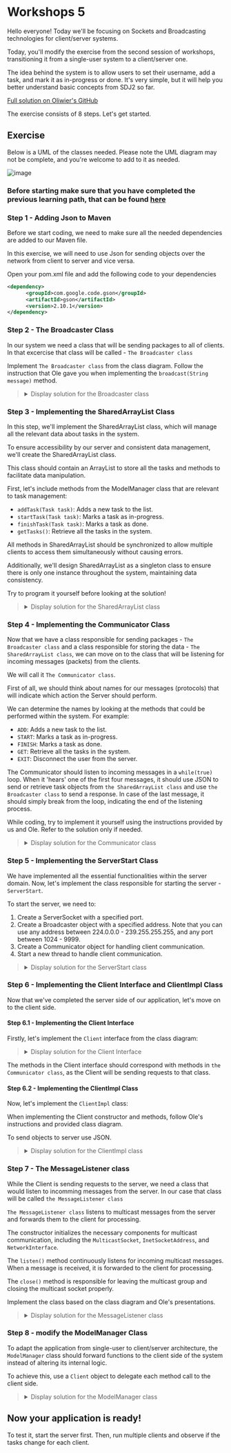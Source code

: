 # Workshops 5

<p>Hello everyone! Today we'll be focusing on Sockets and Broadcasting technologies for client/server systems.</p>

<p>Today, you'll modify the exercise from the second session of workshops, transitioning it from a single-user system to a client/server one.</p>

<p>The idea behind the system is to allow users to set their username, add a task, and mark it as in-progress or done. It's very simple, but it will help you better understand basic concepts from SDJ2 so far.</p>

[Full solution on Oliwier's GitHub](https://github.com/OliwierWijas/TaskApplication?fbclid=IwAR3aiqjNFYGZf-Q1nbApb4oN9YB61smzZpt6K-nhDzvdFzin-mlowyAWer4)

<p>The exercise consists of 8 steps. Let's get started.</p>

## Exercise
<p>Below is a UML of the classes needed. Please note the UML diagram may not be complete, and you're welcome to add to it as needed.</p>

![image](https://github.com/DominikaJanczyszyn/SocketsAndBroadcast.github.io/blob/main/workshops.svg)

### **Before starting make sure that you have completed the previous learning path, that can be found [here](https://github.com/OliwierWijas/OliwierWijas.github.io/blob/main/Workshops2.md)**

### Step 1 - Adding Json to Maven

<p>Before we start coding, we need to make sure all the needed dependencies are added to our Maven file.</p>
<p>In this exercise, we will need to use Json for sending objects over the network from client to server and vice versa.</p>
<p>Open your pom.xml file and add the following code to your dependencies</p>

```xml
<dependency>
      <groupId>com.google.code.gson</groupId>
      <artifactId>gson</artifactId>
      <version>2.10.1</version>
</dependency>

```

### Step 2 - The Broadcaster Class
<p>In our system we need a class that will be sending packages to all of clients. In that excercise that class will be called - <code>The Broadcaster class</code>
<p>Implement <code>The Broadcaster class</code> from the class diagram. Follow the instruction that Ole gave you when implementing the <code>broadcast(String message)</code> method.</p>

<blockquote>
<details>
<summary>Display solution for the Broadcaster class</summary>
      
```java
import java.io.IOException;
import java.net.DatagramPacket;
import java.net.DatagramSocket;
import java.net.InetAddress;

public class Broadcaster {
  private final InetAddress group;
  private final int port;

  public Broadcaster(String groupAddress, int port) throws IOException {
    this.group = InetAddress.getByName(groupAddress);
    this.port = port;
  }

  public synchronized void broadcast(String message) throws IOException {
    try(DatagramSocket socket = new DatagramSocket()) {
      byte[] content = message.getBytes();
      DatagramPacket packet = new DatagramPacket(content, content.length, group, port);
      socket.send(packet);
    }
  }
}
```
</details>
</blockquote>

### Step 3 - Implementing the SharedArrayList Class

<p>In this step, we'll implement the SharedArrayList class, which will manage all the relevant data about tasks in the system.</p>
<p>To ensure accessibility by our server and consistent data management, we'll create the SharedArrayList class.</p>
<p>This class should contain an ArrayList to store all the tasks and methods to facilitate data manipulation.</p>
<p>First, let's include methods from the ModelManager class that are relevant to task management:</p>
<ul>
  <li><code>addTask(Task task)</code>: Adds a new task to the list.</li>
  <li><code>startTask(Task task)</code>: Marks a task as in-progress.</li>
  <li><code>finishTask(Task task)</code>: Marks a task as done.</li>
  <li> <code>getTasks()</code>: Retrieve all the tasks in the system.</li>
</ul>
<p>All methods in SharedArrayList should be synchronized to allow multiple clients to access them simultaneously without causing errors.</p>
<p>Additionally, we'll design SharedArrayList as a singleton class to ensure there is only one instance throughout the system, maintaining data consistency.</p>
<p>Try to program it yourself before looking at the solution!</p>

<blockquote>
<details>
<summary>Display solution for the SharedArrayList class</summary>
      
```java
public class SharedArrayList
{
  private ArrayList<Task> tasks;
  private static SharedArrayList instance;

  private SharedArrayList() {
    this.tasks = new ArrayList<>();
  }

  public static synchronized SharedArrayList getInstance() {
    if (instance == null) {
      instance = new SharedArrayList();
    }
    return instance;
  }

  public synchronized ArrayList<Task> getTasks()
  {
    return tasks;
  }

  public synchronized void addTask(Task task) {
    this.tasks.add(task);
  }

  public synchronized void startTask(Task task) {
    for (int i = 0; i < tasks.size(); i++)
    {
      if (tasks.get(i).equals(task)) {
        tasks.get(i).startTask();
        break;
      }
    }
  }

  public synchronized void finishTask(Task task) {
    for (int i = 0; i < tasks.size(); i++)
    {
      if (tasks.get(i).equals(task)) {
        tasks.get(i).finishTask();
        break;
      }
    }
  }
}
```
</details>
</blockquote>

### Step 4 - Implementing the Communicator Class

<p>Now that we have a class responsible for sending packages - <code>The Broadcaster class</code> and a class responsible for storing the data - <code>The SharedArrayList class</code>, we can move on to the class that will be listening for incoming messages (packets) from the clients.</p>

<p>We will call it <code>The Communicator class</code>.</p>

<p>First of all, we should think about names for our messages (protocols) that will indicate which action the Server should perform.</p>

<p>We can determine the names by looking at the methods that could be performed within the system. For example:</p>

<ul>
  <li><code>ADD</code>: Adds a new task to the list.</li>
  <li><code>START</code>: Marks a task as in-progress.</li>
  <li><code>FINISH</code>: Marks a task as done.</li>
  <li><code>GET</code>: Retrieve all the tasks in the system.</li>
  <li><code>EXIT</code>: Disconnect the user from the server.</li>
</ul>

<p>The Communicator should listen to incoming messages in a <code>while(true)</code> loop. When it 'hears' one of the first four messages, it should use JSON to send or retrieve task objects from <code>the SharedArrayList class</code> and use <code>the Broadcaster class</code> to send a response. In case of the last message, it should simply break from the loop, indicating the end of the listening process.</p>

<p>While coding, try to implement it yourself using the instructions provided by us and Ole. Refer to the solution only if needed.</p>

<blockquote>
<details>
<summary>Display solution for the Communicator class</summary>
      
```java
public class Communicator implements Runnable {
  private final Socket socket;
  private final Broadcaster broadcaster;
  private final Gson gson;
  private final SharedArrayList sharedArrayList;

  private final static String GET = "GET";
  private final static String ADD = "ADD";
  private final static String START = "START";
  private final static String FINISH = "FINISH";
  private final static String EXIT = "EXIT";

  public Communicator(Socket socket, Broadcaster broadcaster) {
    this.socket = socket;
    this.broadcaster = broadcaster;
    this.gson = new GsonBuilder().registerTypeAdapter(State.class, new StateInterfaceAdapter()).create();
    this.sharedArrayList = SharedArrayList.getInstance();
  }

  private synchronized void communicate() throws IOException {
    try {
      InputStream inputStream = socket.getInputStream();
      BufferedReader input = new BufferedReader(new InputStreamReader(inputStream));
      OutputStream outputStream = socket.getOutputStream();
      PrintWriter output = new PrintWriter(outputStream);

      loop: while (true) {
        String jsonRequest = input.readLine();
        switch (jsonRequest) {
          case GET: {
            output.println(gson.toJson(sharedArrayList.getTasks()));
            output.flush();
            System.out.println(socket.getLocalAddress() + ": Tasks arrayList request.");
            break;
          }
          case ADD: {
            String message = input.readLine();
            Task task = gson.fromJson(message, Task.class);
            sharedArrayList.addTask(task);
            System.out.println(socket.getLocalAddress() + ": Adding task request.");
            broadcaster.broadcast(gson.toJson(sharedArrayList.getTasks()));
            break;
          }
          case START: {
            String message = input.readLine();
            Task task = gson.fromJson(message, Task.class);
            sharedArrayList.startTask(task);
            System.out.println(socket.getLocalAddress() + ": Starting task request.");
            broadcaster.broadcast(gson.toJson(sharedArrayList.getTasks()));
            break;
          }
          case FINISH: {
            String message = input.readLine();
            Task task = gson.fromJson(message, Task.class);
            sharedArrayList.finishTask(task);
            System.out.println(socket.getLocalAddress() + ": Finishing task request.");
            broadcaster.broadcast(gson.toJson(sharedArrayList.getTasks()));
            break;
          }
          case EXIT: {
            System.out.println(socket.getLocalAddress() + ": Exiting request.");
            break loop;
          }
        }
      }
    }
    finally {
      socket.close();
    }
  }

  @Override public void run() {
    try {
      communicate();
    }
    catch (Exception e) {
      e.printStackTrace();
    }
  }
}
```
</details>
</blockquote>

### Step 5 - Implementing the ServerStart Class

<p>We have implemented all the essential functionalities within the server domain. Now, let's implement the class responsible for starting the server - <code>ServerStart</code>.</p>

<p>To start the server, we need to:</p>

1. Create a ServerSocket with a specified port.
2. Create a Broadcaster object with a specified address. Note that you can use any address between 224.0.0.0 - 239.255.255.255, and any port between 1024 - 9999.
3. Create a Communicator object for handling client communication.
4. Start a new thread to handle client communication.

<blockquote>
<details>
<summary>Display solution for the ServerStart class</summary>
      
```java
import java.io.IOException;
import java.net.ServerSocket;
import java.net.Socket;

public class ServerStart {
  public static void main(String[] args) throws IOException {
    ServerSocket serverSocket = new ServerSocket(8080);
    Broadcaster broadcaster = new Broadcaster("230.0.0.0", 8888);
    while (true) {
      System.out.println("Server ready for input.");
      Socket socket = serverSocket.accept();
      Communicator communicator = new Communicator(socket, broadcaster);
      Thread communicatorThread = new Thread(communicator);
      communicatorThread.start();
    }
  }
}
```
</details>
</blockquote>

### Step 6 - Implementing the Client Interface and ClientImpl Class

<p>Now that we've completed the server side of our application, let's move on to the client side.</p>

#### Step 6.1 - Implementing the Client Interface

<p>Firstly, let's implement the <code>Client</code> interface from the class diagram:</p>

<blockquote>
<details>
<summary>Display solution for the Client Interface</summary>
      
```java
public interface Client extends Closeable {
  ArrayList<Task> getTasks() throws IOException;
  void startTask(Task task);
  void finishTask(Task task);
  void addTask(Task task);
  void addPropertyChangeListener(PropertyChangeListener listener);
  void removePropertyChangeListener(PropertyChangeListener listener);
}
```
</details>
</blockquote>
<p>The methods in the Client interface should correspond with methods in <code>the Communicator class</code>, as the Client will be sending requests to that class.</p>

#### Step 6.2 - Implementing the ClientImpl Class
<p>Now, let's implement the <code>ClientImpl</code> class:</p>
<p>When implementing the Client constructor and methods, follow Ole's instructions and provided class diagram.</p>
<p>To send objects to server use JSON.</p>

<blockquote>
<details>
<summary>Display solution for the ClientImpl class</summary>
      
```java
public class ClientImpl implements Client {
  private final Socket socket;
  private final PrintWriter output;
  private final BufferedReader input;
  private final MessageListener listener;
  private final PropertyChangeSupport support;
  private final Gson gson;

  private final static String GET = "GET";
  private final static String ADD = "ADD";
  private final static String START = "START";
  private final static String FINISH = "FINISH";
  private final static String EXIT = "EXIT";

  public ClientImpl(String host, int port, String groupAddress, int groupPort) throws IOException {
    this.socket = new Socket(host, port);
    this.output = new PrintWriter(socket.getOutputStream());
    this.input = new BufferedReader(new InputStreamReader(socket.getInputStream()));
    this.support = new PropertyChangeSupport(this);
    this.gson = new GsonBuilder().registerTypeAdapter(State.class, new StateInterfaceAdapter()).create();

    this.listener = new MessageListener(this, groupAddress, groupPort);
    Thread thread = new Thread(listener);
    thread.start();
  }

  @Override public ArrayList<Task> getTasks() throws IOException {
    output.println(GET);
    output.flush();
    ArrayList<Task> tasks = gson.fromJson(input.readLine(), new TypeToken<ArrayList<Task>>() {}.getType());
    return tasks;
  }

  @Override public void startTask(Task task) {
    output.println(START);
    output.println(gson.toJson(task));
    output.flush();
  }

  @Override public void finishTask(Task task) {
    output.println(FINISH);
    output.println(gson.toJson(task));
    output.flush();
  }

  @Override public void addTask(Task task) {
    output.println(ADD);
    output.println(gson.toJson(task));
    output.flush();
  }

  @Override public void addPropertyChangeListener(PropertyChangeListener listener) {
    this.support.addPropertyChangeListener(listener);
  }

  @Override public void removePropertyChangeListener(PropertyChangeListener listener) {
    this.support.removePropertyChangeListener(listener);
  }

  public void receiveBroadcast(String message) {
    ArrayList<Task> update = gson.fromJson(message, new TypeToken<ArrayList<Task>>() {}.getType());
    support.firePropertyChange("List", null, update);
  }

  @Override public void close() throws IOException {
    listener.close();
    output.println(EXIT);
    output.flush();
    socket.close();
  }
}
```
</details>
</blockquote>

### Step 7 - The MessageListener class
<p>While the Client is sending requests to the server, we need a class that would listen to incomming messages from the server. In our case that class will be called <code>the MessageListener class</code></p>
<p> <code>The MessageListener class</code> listens to multicast messages from the server and forwards them to the client for processing.</p>
<p>The constructor initializes the necessary components for multicast communication, including the <code>MulticastSocket</code>, <code>InetSocketAddress</code>, and <code>NetworkInterface</code>.</p>
<p>The <code>listen()</code> method continuously listens for incoming multicast messages. When a message is received, it is forwarded to the client for processing.</p>
<p>The <code>close()</code> method is responsible for leaving the multicast group and closing the multicast socket properly.</p>
<p>Implement the class based on the class diagram and Ole's presentations.</p>

<blockquote>
<details>
<summary>Display solution for the MessageListener class</summary>
      
```java
public class MessageListener implements Runnable
{
  private final ClientImpl client;
  private final MulticastSocket multicastSocket;
  private final InetSocketAddress socketAddress;
  private final NetworkInterface networkInterface;

  public MessageListener(ClientImpl client, String groupAddress, int port) throws IOException {
    this.client = client;
    multicastSocket = new MulticastSocket(port);
    InetAddress group = InetAddress.getByName(groupAddress);
    socketAddress = new InetSocketAddress(group, port);
    networkInterface = NetworkInterface.getByInetAddress(group);
  }

  private void listen() throws IOException {
    multicastSocket.joinGroup(socketAddress, networkInterface);
    try {
      byte[] content = new byte[32768];
      while (true) {
        DatagramPacket packet = new DatagramPacket(content, content.length);
        multicastSocket.receive(packet);
        String message = new String(packet.getData(), 0, packet.getLength());
        client.receiveBroadcast(message);
      }
    } catch (SocketException e) {
      if (!((e.getCause()) instanceof AsynchronousCloseException)) throw e;
    }
  }

  public void close() throws IOException {
    multicastSocket.leaveGroup(socketAddress, networkInterface);
    multicastSocket.close();
  }

  @Override public void run()
  {
    try {
      listen();
    }
    catch (IOException e) {
      e.printStackTrace();
    }
  }
}
```
</details>
</blockquote>

### Step 8 - modify the ModelManager Class
<p>To adapt the application from single-user to client/server architecture, the <code>ModelManager</code> class should forward functions to the client side of the system instead of altering its internal logic.</p>
<p>To achieve this, use a <code>Client</code> object to delegate each method call to the client side.</p>

<blockquote>
<details>
<summary>Display solution for the ModelManager class</summary>
      
```java
public class ModelManager implements Model, PropertyChangeListener{
    private final Client client;
    private final PropertyChangeSupport support;
    public ModelManager(Client client){
        this.client = client;
        this.client.addPropertyChangeListener(this);
        this.support = new PropertyChangeSupport(this);
    }

    @Override public ArrayList<Task> getTasks() throws IOException
    {
        return client.getTasks();
    }

    @Override
    public synchronized void startTask(Task task) {
        client.startTask(task);
    }

    @Override
    public synchronized void finishTask(Task task) {
        client.finishTask(task);
    }

    @Override
    public synchronized void addTask(Task task) {
        client.addTask(task);
    }
    @Override
    public void addPropertyChangeListener(PropertyChangeListener listener) {
        support.addPropertyChangeListener(listener);
    }

    @Override
    public void removePropertyChangeListener(PropertyChangeListener listener) {
        support.removePropertyChangeListener(listener);
    }

    @Override public void propertyChange(PropertyChangeEvent evt)
    {
        Platform.runLater(() -> {
            if (evt.getPropertyName().equals("List")) {
                this.support.firePropertyChange("List", null, evt.getNewValue());
            }
        });
    }
}
```
</details>
</blockquote>

## Now your application is ready!
<p>To test it, start the server first. Then, run multiple clients and observe if the tasks change for each client.</p>





